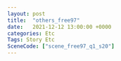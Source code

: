 ```yaml
---
layout: post
title:  "others_free97"
date:   2021-12-12 13:00:00 +0000
categories: Etc
Tags: Story Etc
SceneCode: ["scene_free97_q1_s20"]
---
```

